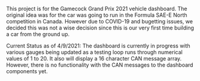 This project is for the Gamecock Grand Prix 2021 vehicle dashboard. The original
idea was for the car was going to run in the Formula SAE-E North competition in 
Canada. However due to COVID-19 and bugetting issues, we decided this was not a
wise decision since this is our very first time building a car from the ground up.

Current Status as of 4/9/2021: The dashboard is currently in progress with various
gauges being updated as a testing loop runs through numerical values of 1 to 20.
It also will display a 16 character CAN message array. However, there is no
functionality with the CAN messages to the dashboard components yet.
